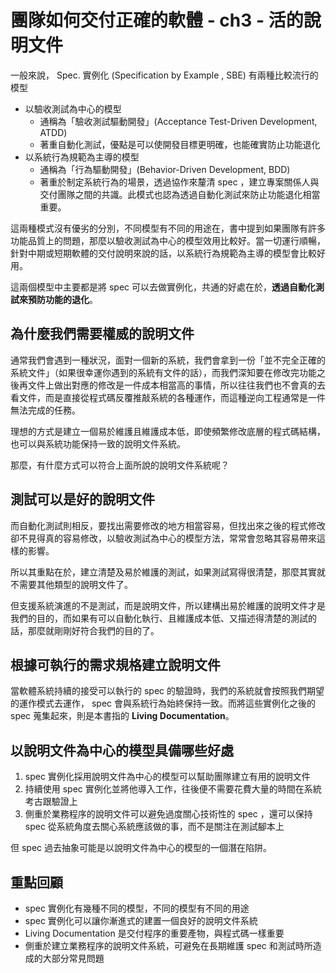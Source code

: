 # 團隊如何交付正確的軟體 - ch3 - 活的說明文件

一般來說， Spec. 實例化 (Specification by Example , SBE) 有兩種比較流行的模型

- 以驗收測試為中心的模型
    - 通稱為「驗收測試驅動開發」(Acceptance Test-Driven Development, ATDD)
    - 著重自動化測試，優點是可以使開發目標更明確，也能確實防止功能退化
- 以系統行為規範為主導的模型
    - 通稱為「行為驅動開發」(Behavior-Driven Development, BDD)
    - 著重於制定系統行為的場景，透過協作來釐清 spec ，建立專案關係人與交付團隊之間的共識。此模式也認為透過自動化測試來防止功能退化相當重要。

這兩種模式沒有優劣的分別，不同模型有不同的用途在，書中提到如果團隊有許多功能品質上的問題，那麼以驗收測試為中心的模型效用比較好。當一切運行順暢，針對中期或短期軟體的交付說明來說的話，以系統行為規範為主導的模型會比較好用。

這兩個模型中主要都是將 spec 可以去做實例化，共通的好處在於，**透過自動化測試來預防功能的退化**。

## 為什麼我們需要權威的說明文件

通常我們會遇到一種狀況，面對一個新的系統，我們會拿到一份「並不完全正確的系統文件」（如果很幸運你遇到的系統有文件的話），而我們深知要在修改完功能之後再文件上做出對應的修改是一件成本相當高的事情，所以往往我們也不會真的去看文件，而是直接從程式碼反覆推敲系統的各種運作，而這種逆向工程通常是一件無法完成的任務。

理想的方式是建立一個易於維護且維護成本低，即使頻繁修改底層的程式碼結構，也可以與系統功能保持一致的說明文件系統。

那麼，有什麼方式可以符合上面所說的說明文件系統呢？

## 測試可以是好的說明文件

而自動化測試則相反，要找出需要修改的地方相當容易，但找出來之後的程式修改卻不見得真的容易修改，以驗收測試為中心的模型方法，常常會忽略其容易帶來這樣的影響。

所以其重點在於，建立清楚及易於維護的測試，如果測試寫得很清楚，那麼其實就不需要其他類型的說明文件了。

但支援系統演進的不是測試，而是說明文件，所以建構出易於維護的說明文件才是我們的目的，而如果有可以自動化執行、且維護成本低、又描述得清楚的測試的話，那麼就剛剛好符合我們的目的了。

## 根據可執行的需求規格建立說明文件

當軟體系統持續的接受可以執行的 spec 的驗證時，我們的系統就會按照我們期望的運作模式去運作， spec 會與系統行為始終保持一致。而將這些實例化之後的 spec 蒐集起來，則是本書指的 **Living Documentation**。

## 以說明文件為中心的模型具備哪些好處

1. spec 實例化採用說明文件為中心的模型可以幫助團隊建立有用的說明文件
2. 持續使用 spec 實例化並將他導入工作，往後便不需要花費大量的時間在系統考古跟驗證上
3. 側重於業務程序的說明文件可以避免過度關心技術性的 spec ，還可以保持 spec 從系統角度去關心系統應該做的事，而不是關注在測試腳本上

但 spec 過去抽象可能是以說明文件為中心的模型的一個潛在陷阱。

## 重點回顧

- spec 實例化有幾種不同的模型，不同的模型有不同的用途
- spec 實例化可以讓你漸進式的建置一個良好的說明文件系統
- Living Documentation 是交付程序的重要產物，與程式碼一樣重要
- 側重於建立業務程序的說明文件系統，可避免在長期維護 spec 和測試時所造成的大部分常見問題



